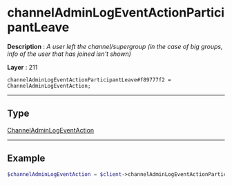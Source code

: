 # channelAdminLogEventActionParticipantLeave

**Description** : *A user left the channel/supergroup \(in the case of big groups, info of the user that has joined isn&#039;t shown\)*

**Layer** : 211

```tl
channelAdminLogEventActionParticipantLeave#f89777f2 = ChannelAdminLogEventAction;
```

---

## Type

[ChannelAdminLogEventAction](type/ChannelAdminLogEventAction)

---

## Example

```php
$channelAdminLogEventAction = $client->channelAdminLogEventActionParticipantLeave();
```